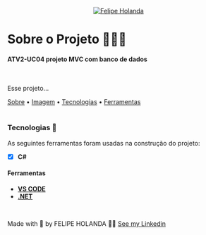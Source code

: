 <p align="center">
   <a href="https://www.linkedin.com/in/felipe-holanda-de-freitas-3a91281a2/">
      <img alt="Felipe Holanda" src="https://img.shields.io/badge/-Felipe Holanda-blue?style=flat&logo=Linkedin&logoColor=bluee" />
   </a>
</p>

# Sobre o Projeto 👨🏻‍💻

<h4>ATV2-UC04 projeto MVC com banco de dados</h4>

<br>

<p aling="center">Esse projeto...</p>
<a href="#Sobre o Projeto">Sobre</a> •
<a href="#Imagem">Imagem</a> •
<a href="#Tecnologias">Tecnologias</a> •
<a href="#Ferramentas">Ferramentas</a>

<br>
<br>

  ### Tecnologias 🚀

  As seguintes ferramentas foram usadas na construção do projeto:

  - [x] **C#**

  #### Ferramentas

  - [**VS CODE**](https://code.visualstudio.com/)
  - [**.NET**](https://dotnet.microsoft.com/download)

<br>

  Made with 💜 by FELIPE HOLANDA 👋🏻 [See my Linkedin](https://www.linkedin.com/in/felipe-holanda-de-freitas-3a91281a2/)